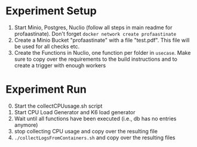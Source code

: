 # Experiment Setup

1. Start Minio, Postgres, Nuclio (follow all steps in main readme for profaastinate). Don't forget `docker network create profaastinate`
2. Create a Minio Bucket "profaastinate" with a file "test.pdf". This file will be used for all checks etc.
3. Create the Functions in Nuclio, one function per folder in `usecase`. Make sure to copy over the requirements to the build instructions and to create a trigger with enough workers

# Experiment Run

0. Start the collectCPUusage.sh script
1. Start CPU Load Generator and K6 load generator
2. Wait until all functions have been executed (i.e., db has no entries anymore)
3. stop collecting CPU usage and copy over the resulting file
4. `./collectLogsFromContainers.sh` and copy over the resulting files